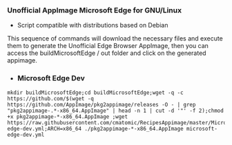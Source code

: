 ### Unofficial AppImage Microsoft Edge for GNU/Linux

 * Script compatible with distributions based on Debian
 
 This sequence of commands will download the necessary files and execute them to generate the Unofficial Edge Browser AppImage, then you can access the  buildMicrosoftEdge / out folder and click on the generated appimage.
 
 
* ### Microsoft Edge Dev 
```
mkdir buildMicrosoftEdge;cd buildMicrosoftEdge;wget -q -c https://github.com/$(wget -q https://github.com/AppImage/pkg2appimage/releases -O - | grep "pkg2appimage-.*-x86_64.AppImage" | head -n 1 | cut -d '"' -f 2);chmod +x pkg2appimage-*-x86_64.AppImage ;wget https://raw.githubusercontent.com/cmatomic/RecipesAppimage/master/MicrosoftEdgeAppImage/microsoft-edge-dev.yml;ARCH=x86_64 ./pkg2appimage-*-x86_64.AppImage microsoft-edge-dev.yml

```
